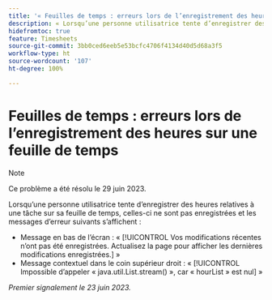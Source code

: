 ```yaml
---
title: '« Feuilles de temps : erreurs lors de l’enregistrement des heures sur une feuille de temps »'
description: « Lorsqu’une personne utilisatrice tente d’enregistrer des heures relatives à une tâche sur sa feuille de temps, celles-ci ne sont pas enregistrées et des messages d’erreur s’affichent. »
hidefromtoc: true
feature: Timesheets
source-git-commit: 3bb0ced6eeb5e53bcfc4706f4134d40d5d68a3f5
workflow-type: ht
source-wordcount: '107'
ht-degree: 100%

---
```



# Feuilles de temps : erreurs lors de l’enregistrement des heures sur une feuille de temps

>[!NOTE]
>
>Ce problème a été résolu le 29 juin 2023.

Lorsqu’une personne utilisatrice tente d’enregistrer des heures relatives à une tâche sur sa feuille de temps, celles-ci ne sont pas enregistrées et les messages d’erreur suivants s’affichent :

* Message en bas de l’écran : « [!UICONTROL Vos modifications récentes n’ont pas été enregistrées. Actualisez la page pour afficher les dernières modifications enregistrées.] »
* Message contextuel dans le coin supérieur droit : « [!UICONTROL Impossible d’appeler « java.util.List.stream() », car « hourList » est nul] »

_Premier signalement le 23 juin 2023._

